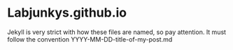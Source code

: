 # Labjunkys.github.io

Jekyll is very strict with how these files are named, so pay attention. It must follow the convention YYYY-MM-DD-title-of-my-post.md
